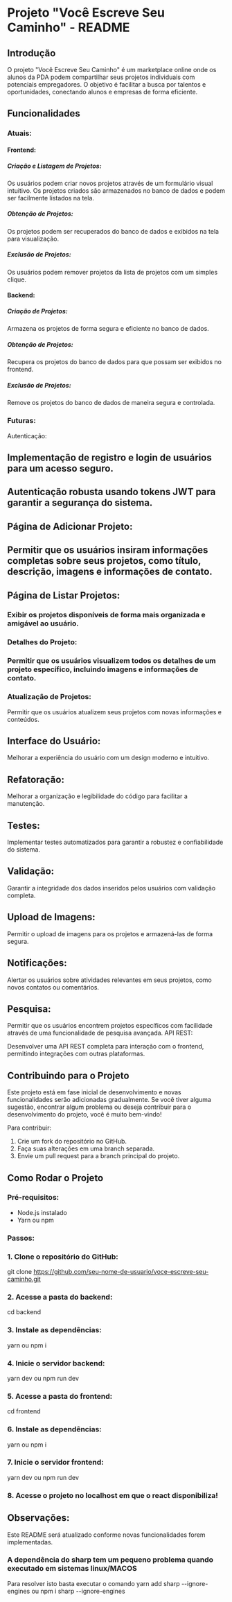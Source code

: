 # Projeto "Você Escreve Seu Caminho" - README

## Introdução

O projeto "Você Escreve Seu Caminho" é um marketplace online onde os alunos da PDA podem compartilhar seus projetos individuais com potenciais empregadores. O objetivo é facilitar a busca por talentos e oportunidades, conectando alunos e empresas de forma eficiente.

## Funcionalidades

### Atuais:

#### Frontend:

##### Criação e Listagem de Projetos:
Os usuários podem criar novos projetos através de um formulário visual intuitivo.
Os projetos criados são armazenados no banco de dados e podem ser facilmente listados na tela.

##### Obtenção de Projetos:
Os projetos podem ser recuperados do banco de dados e exibidos na tela para visualização.

##### Exclusão de Projetos:
Os usuários podem remover projetos da lista de projetos com um simples clique.

#### Backend:

##### Criação de Projetos:
Armazena os projetos de forma segura e eficiente no banco de dados.

##### Obtenção de Projetos:
Recupera os projetos do banco de dados para que possam ser exibidos no frontend.

##### Exclusão de Projetos:
Remove os projetos do banco de dados de maneira segura e controlada.

### Futuras:

Autenticação:
## Implementação de registro e login de usuários para um acesso seguro.

## Autenticação robusta usando tokens JWT para garantir a segurança do sistema.

 ## Página de Adicionar Projeto:

## Permitir que os usuários insiram informações completas sobre seus projetos, como título, descrição, imagens e informações de contato.

## Página de Listar Projetos:

### Exibir os projetos disponíveis de forma mais organizada e amigável ao usuário.

### Detalhes do Projeto:

### Permitir que os usuários visualizem todos os detalhes de um projeto específico, incluindo imagens e informações de contato.

### Atualização de Projetos:

Permitir que os usuários atualizem seus projetos com novas informações e conteúdos.

## Interface do Usuário:

Melhorar a experiência do usuário com um design moderno e intuitivo.

## Refatoração:
Melhorar a organização e legibilidade do código para facilitar a manutenção.

## Testes:
Implementar testes automatizados para garantir a robustez e confiabilidade do sistema.

## Validação:

Garantir a integridade dos dados inseridos pelos usuários com validação completa.

## Upload de Imagens:
Permitir o upload de imagens para os projetos e armazená-las de forma segura.

## Notificações:

Alertar os usuários sobre atividades relevantes em seus projetos, como novos contatos ou comentários.

## Pesquisa:

Permitir que os usuários encontrem projetos específicos com facilidade através de uma funcionalidade de pesquisa avançada.
API REST:

Desenvolver uma API REST completa para interação com o frontend, permitindo integrações com outras plataformas.

## Contribuindo para o Projeto

Este projeto está em fase inicial de desenvolvimento e novas funcionalidades serão adicionadas gradualmente. Se você tiver alguma sugestão, encontrar algum problema ou deseja contribuir para o desenvolvimento do projeto, você é muito bem-vindo!

Para contribuir:

1. Crie um fork do repositório no GitHub.
2. Faça suas alterações em uma branch separada.
3. Envie um pull request para a branch principal do projeto.

## Como Rodar o Projeto

### Pré-requisitos:

- Node.js instalado
- Yarn ou npm

### Passos:

### 1. Clone o repositório do GitHub:

git clone https://github.com/seu-nome-de-usuario/voce-escreve-seu-caminho.git

### 2. Acesse a pasta do backend:

cd backend

### 3. Instale as dependências:

yarn ou npm i

### 4. Inicie o servidor backend:

yarn dev ou npm run dev

### 5. Acesse a pasta do frontend:

cd frontend

### 6. Instale as dependências:

yarn ou npm i

### 7. Inicie o servidor frontend:

yarn dev ou npm run dev

### 8. Acesse o projeto  no localhost em que o react disponibiliza!

## Observações:

Este README será atualizado conforme novas funcionalidades forem implementadas.


 ### A dependência do sharp tem um pequeno problema quando executado em sistemas linux/MACOS
Para resolver isto basta executar o comando  yarn add sharp --ignore-engines ou npm i sharp --ignore-engines
